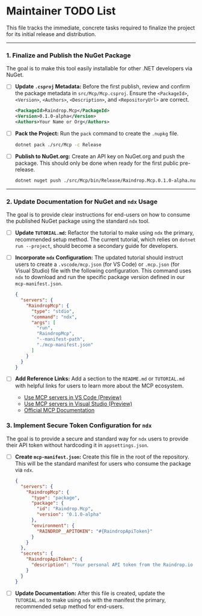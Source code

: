 # Maintainer TODO List

This file tracks the immediate, concrete tasks required to finalize the project for its initial release and distribution.

---

### **1. Finalize and Publish the NuGet Package**

The goal is to make this tool easily installable for other .NET developers via NuGet.

-   [ ] **Update `.csproj` Metadata:** Before the first publish, review and confirm the package metadata in `src/Mcp/Mcp.csproj`. Ensure the `<PackageId>`, `<Version>`, `<Authors>`, `<Description>`, and `<RepositoryUrl>` are correct.

    ```xml
    <PackageId>Raindrop.Mcp</PackageId>
    <Version>0.1.0-alpha</Version>
    <Authors>Your Name or Org</Authors>
    ```

-   [ ] **Pack the Project:** Run the `pack` command to create the `.nupkg` file.

    ```sh
    dotnet pack ./src/Mcp -c Release
    ```

-   [ ] **Publish to NuGet.org:** Create an API key on NuGet.org and push the package. This should only be done when ready for the first public pre-release.

    ```sh
    dotnet nuget push ./src/Mcp/bin/Release/Raindrop.Mcp.0.1.0-alpha.nupkg --api-key YOUR_API_KEY --source https://api.nuget.org/v3/index.json
    ```

---

### **2. Update Documentation for NuGet and `ndx` Usage**

The goal is to provide clear instructions for end-users on how to consume the published NuGet package using the standard `ndx` tool.

-   [ ] **Update `TUTORIAL.md`:** Refactor the tutorial to make using `ndx` the primary, recommended setup method. The current tutorial, which relies on `dotnet run --project`, should become a secondary guide for developers.

-   [ ] **Incorporate `ndx` Configuration:** The updated tutorial should instruct users to create a `.vscode/mcp.json` (for VS Code) or `.mcp.json` (for Visual Studio) file with the following configuration. This command uses `ndx` to download and run the specific package version defined in our `mcp-manifest.json`.

    ```json
    {
      "servers": {
        "RaindropMcp": {
          "type": "stdio",
          "command": "ndx",
          "args": [
            "run",
            "RaindropMcp",
            "--manifest-path",
            "./mcp-manifest.json"
          ]
        }
      }
    }
    ```

-   [ ] **Add Reference Links:** Add a section to the `README.md` or `TUTORIAL.md` with helpful links for users to learn more about the MCP ecosystem.

    -   [Use MCP servers in VS Code (Preview)](https://code.visualstudio.com/docs/copilot/chat/mcp-servers)
    -   [Use MCP servers in Visual Studio (Preview)](https://learn.microsoft.com/visualstudio/ide/mcp-servers)
    -   [Official MCP Documentation](https://modelcontextprotocol.io/)

### **3. Implement Secure Token Configuration for `ndx`**

The goal is to provide a secure and standard way for `ndx` users to provide their API token without hardcoding it in `appsettings.json`.

-   [ ] **Create `mcp-manifest.json`:** Create this file in the root of the repository. This will be the standard manifest for users who consume the package via `ndx`.

    ```json
    {
      "servers": {
        "RaindropMcp": {
          "type": "package",
          "package": {
            "id": "Raindrop.Mcp",
            "version": "0.1.0-alpha"
          },
          "environment": {
            "RAINDROP__APITOKEN": "#{RaindropApiToken}"
          }
        }
      },
      "secrets": {
        "RaindropApiToken": {
          "description": "Your personal API token from the Raindrop.io developer settings."
        }
      }
    }
    ```

-   [ ] **Update Documentation:** After this file is created, update the `TUTORIAL.md` to make using `ndx` with the manifest the primary, recommended setup method for end-users.
